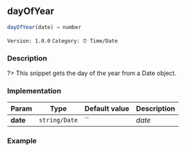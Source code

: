 ## dayOfYear 
  ```javascript
 dayOfYear(date) ⇒ number 
``` 

 ` Version: 1.0.0 ` 
` Category: ⏰ Time/Date ` 

### Description 

?> This snippet gets the day of the year from a Date object. 

### Implementation 

| Param | Type | Default value | Description | 
| --- | --- | --- | --- | 
| **date** | `string/Date` | `` | _date_ | 

### Example 

 ```javascript 
  
 ```  

